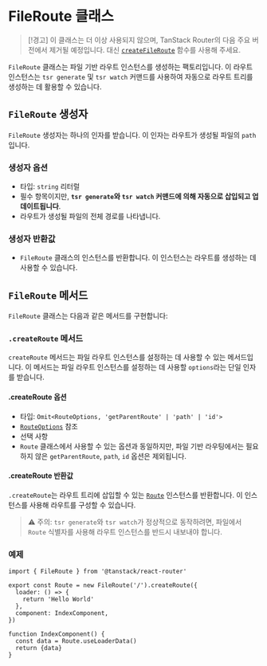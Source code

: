# FileRoute 클래스

> [!경고]
> 이 클래스는 더 이상 사용되지 않으며, TanStack Router의 다음 주요 버전에서 제거될 예정입니다.
> 대신 [`createFileRoute`](./createFileRouteFunction.md) 함수를 사용해 주세요.

`FileRoute` 클래스는 파일 기반 라우트 인스턴스를 생성하는 팩토리입니다. 이 라우트 인스턴스는 `tsr generate` 및 `tsr watch` 커맨드를 사용하여 자동으로 라우트 트리를 생성하는 데 활용할 수 있습니다.


## `FileRoute` 생성자

`FileRoute` 생성자는 하나의 인자를 받습니다. 이 인자는 라우트가 생성될 파일의 `path`입니다.


### 생성자 옵션

- 타입: `string` 리터럴
- 필수 항목이지만, **`tsr generate`와 `tsr watch` 커맨드에 의해 자동으로 삽입되고 업데이트됩니다**.
- 라우트가 생성될 파일의 전체 경로를 나타냅니다.


### 생성자 반환값

- `FileRoute` 클래스의 인스턴스를 반환합니다. 이 인스턴스는 라우트를 생성하는 데 사용할 수 있습니다.


## `FileRoute` 메서드

`FileRoute` 클래스는 다음과 같은 메서드를 구현합니다:


### `.createRoute` 메서드

`createRoute` 메서드는 파일 라우트 인스턴스를 설정하는 데 사용할 수 있는 메서드입니다. 이 메서드는 파일 라우트 인스턴스를 설정하는 데 사용할 `options`라는 단일 인자를 받습니다.


#### .createRoute 옵션

- 타입: `Omit<RouteOptions, 'getParentRoute' | 'path' | 'id'>`
- [`RouteOptions`](./RouteOptionsType.md) 참조
- 선택 사항
- `Route` 클래스에서 사용할 수 있는 옵션과 동일하지만, 파일 기반 라우팅에서는 필요하지 않은 `getParentRoute`, `path`, `id` 옵션은 제외됩니다.


#### .createRoute 반환값

`.createRoute`는 라우트 트리에 삽입할 수 있는 [`Route`](./RouteType.md) 인스턴스를 반환합니다. 이 인스턴스를 사용해 라우트를 구성할 수 있습니다.

> ⚠️ 주의: `tsr generate`와 `tsr watch`가 정상적으로 동작하려면, 파일에서 `Route` 식별자를 사용해 라우트 인스턴스를 반드시 내보내야 합니다.


### 예제

```tsx
import { FileRoute } from '@tanstack/react-router'

export const Route = new FileRoute('/').createRoute({
  loader: () => {
    return 'Hello World'
  },
  component: IndexComponent,
})

function IndexComponent() {
  const data = Route.useLoaderData()
  return {data}
}
```


